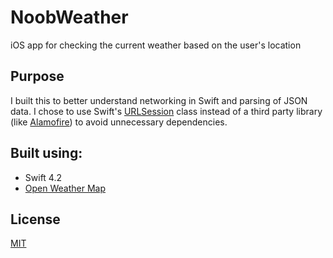 # NoobWeather

iOS app for checking the current weather based on the user's location

## Purpose
I built this to better understand networking in Swift and parsing of JSON data. I chose to use Swift's [URLSession](https://developer.apple.com/documentation/foundation/urlsession) class instead of a third party library (like [Alamofire](https://github.com/Alamofire/Alamofire)) to avoid unnecessary dependencies. 

## Built using:
* Swift 4.2
* [Open Weather Map](https://openweathermap.org/api/)

## License
[MIT](https://choosealicense.com/licenses/mit/)
